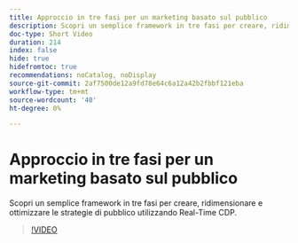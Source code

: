 ```yaml
---
title: Approccio in tre fasi per un marketing basato sul pubblico
description: Scopri un semplice framework in tre fasi per creare, ridimensionare e ottimizzare le strategie di pubblico utilizzando Real-Time CDP.
doc-type: Short Video
duration: 214
index: false
hide: true
hidefromtoc: true
recommendations: noCatalog, noDisplay
source-git-commit: 2af7500de12a9fd78e64c6a12a42b2fbbf121eba
workflow-type: tm+mt
source-wordcount: '40'
ht-degree: 0%

---
```



# Approccio in tre fasi per un marketing basato sul pubblico

Scopri un semplice framework in tre fasi per creare, ridimensionare e ottimizzare le strategie di pubblico utilizzando Real-Time CDP.

<!-- 72_S508_3442517_213_threephased-approach-to-audiencedriven-marketing -->
>[!VIDEO](https://video.tv.adobe.com/v/3458299/?learn=on&enablevpops=true)

